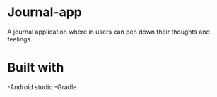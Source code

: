 # Journal-app
A journal application where in users can pen down their thoughts and feelings. 

# Built with
-Android studio
-Gradle 
